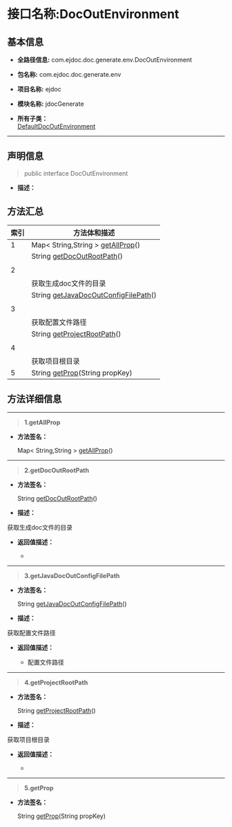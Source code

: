 # 接口名称:DocOutEnvironment

## 基本信息

* **全路径信息:** com.ejdoc.doc.generate.env.DocOutEnvironment
* **包名称:** com.ejdoc.doc.generate.env
* **项目名称:** ejdoc
* **模块名称:** jdocGenerate







* **所有子类：**  
[DefaultDocOutEnvironment](/jdocGenerate/com/ejdoc/doc/generate/env/impl/DefaultDocOutEnvironment.md)

---

## 声明信息
> public interface DocOutEnvironment     


* **描述：** 

  








## 方法汇总

|   索引  |    方法体和描述   |
| ---- | ---- |
|1|Map< String,String > [getAllProp](#innerlink-getallprop)()   <br/>|
|2|String [getDocOutRootPath](#innerlink-getdocoutrootpath)()   <br/><br/><br/>获取生成doc文件的目录|
|3|String [getJavaDocOutConfigFilePath](#innerlink-getjavadocoutconfigfilepath)()   <br/><br/><br/>获取配置文件路径|
|4|String [getProjectRootPath](#innerlink-getprojectrootpath)()   <br/><br/><br/>获取项目根目录|
|5|String [getProp](#innerlink-getprop-javalangstring)(String propKey)   <br/>|








## 方法详细信息

---
> **1.<span id="innerlink-getallprop">getAllProp</span>**

* **方法签名：** 

  Map< String,String > [getAllProp](#getallprop)()   







---
> **2.<span id="innerlink-getdocoutrootpath">getDocOutRootPath</span>**

* **方法签名：** 

  String [getDocOutRootPath](#getdocoutrootpath)()   


* **描述：** 

获取生成doc文件的目录

* **返回值描述：** 

   - 




---
> **3.<span id="innerlink-getjavadocoutconfigfilepath">getJavaDocOutConfigFilePath</span>**

* **方法签名：** 

  String [getJavaDocOutConfigFilePath](#getjavadocoutconfigfilepath)()   


* **描述：** 

获取配置文件路径

* **返回值描述：** 

   - 配置文件路径




---
> **4.<span id="innerlink-getprojectrootpath">getProjectRootPath</span>**

* **方法签名：** 

  String [getProjectRootPath](#getprojectrootpath)()   


* **描述：** 

获取项目根目录

* **返回值描述：** 

   - 




---
> **5.<span id="innerlink-getprop-javalangstring">getProp</span>**

* **方法签名：** 

  String [getProp](#getprop-javalangstring)(String propKey)   







